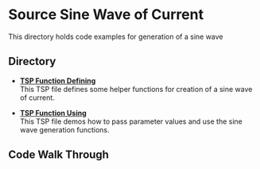 # Source Sine Wave of Current

This directory holds code examples for generation of a sine wave

## Directory

[comment]: **[Instrument](./directory)**  

* **[TSP Function Defining](./current_sine_wave_define.tsp)**  
This TSP file defines some helper functions for creation of a sine wave of current.

* **[TSP Function Using](./current_sine_wave_use.tsp)**  
This TSP file demos how to pass parameter values and use the sine wave generation functions.


## Code Walk Through




